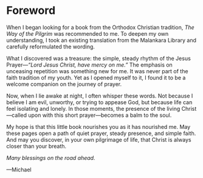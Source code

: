 # Foreword

When I began looking for a book from the Orthodox Christian tradition, *The Way of the Pilgrim* was recommended to me. To deepen my own understanding, I took an existing translation from the Malankara Library and carefully reformulated the wording.

What I discovered was a treasure: the simple, steady rhythm of the Jesus Prayer—*“Lord Jesus Christ, have mercy on me.”* The emphasis on unceasing repetition was something new for me. It was never part of the faith tradition of my youth. Yet as I opened myself to it, I found it to be a welcome companion on the journey of prayer.

Now, when I lie awake at night, I often whisper these words. Not because I believe I am evil, unworthy, or trying to appease God, but because life can feel isolating and lonely. In those moments, the presence of the living Christ—called upon with this short prayer—becomes a balm to the soul.

My hope is that this little book nourishes you as it has nourished me. May these pages open a path of quiet prayer, steady presence, and simple faith. And may you discover, in your own pilgrimage of life, that Christ is always closer than your breath.

*Many blessings on the road ahead.*

—Michael
